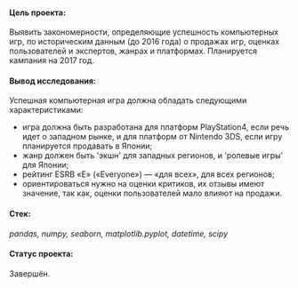 #### Цель проекта:
Выявить закономерности, определяющие успешность компьютерных игр, по историческим данным (до 2016 года) о продажах игр, оценках пользователей и экспертов, жанрах и платформах. Планируется кампания на 2017 год.
#### Вывод исследования: 
Успешная компьютерная игра должна обладать следующими характеристиками:
 - игра должна быть разработана для платформ PlayStation4, если речь идет о западном рынке, и для платформ от Nintendo 3DS, если игру планируется продавать в Японии;
 - жанр должен быть 'экшн' для западных регионов, и 'ролевые игры' для Японии;
 - рейтинг ESRB «E» («Everyone») — «для всех», для всех регионов;
 - ориентироваться нужно на оценки критиков, их отзывы имеют значение, так как, оценки пользователей мало влияют на продажи.
#### Стек:
*pandas, numpy, seaborn, matplotlib.pyplot, datetime, scipy*
#### Статус проекта:
Завершён.